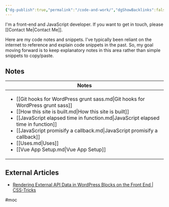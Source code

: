 ```yaml
---
{"dg-publish":true,"permalink":"/code-and-work/","dgShowBacklinks":false}
---
```



I'm a front-end and JavaScript developer. If you want to get in touch, please [[Contact Me\|Contact Me]].

Here are my code notes and snippets. I've typically been reliant on the internet to reference and explain code snippets in the past. So, my goal moving forward is to keep explanatory notes in this area rather than simple snippets to copy/paste.

## Notes

| Notes                                                                                                                                                                                                                                                                                                                                                                                                             |
| ----------------------------------------------------------------------------------------------------------------------------------------------------------------------------------------------------------------------------------------------------------------------------------------------------------------------------------------------------------------------------------------------------------------- |
| <ul><li>[[Git hooks for WordPress grunt sass.md\\|Git hooks for WordPress grunt sass]]</li><li>[[How this site is built.md\\|How this site is built]]</li><li>[[JavaScript elapsed time in function.md\\|JavaScript elapsed time in function]]</li><li>[[JavaScript promisify a callback.md\\|JavaScript promisify a callback]]</li><li>[[Uses.md\\|Uses]]</li><li>[[Vue App Setup.md\\|Vue App Setup]]</li></ul> |


## External Articles

- [Rendering External API Data in WordPress Blocks on the Front End | CSS-Tricks](https://css-tricks.com/rendering-external-api-data-in-wordpress-blocks-on-the-front-end/)


#moc 